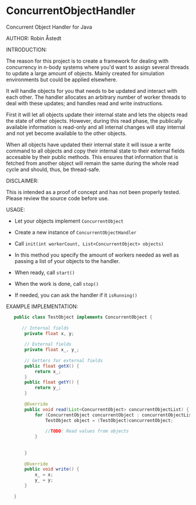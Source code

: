 # ConcurrentObjectHandler
Concurrent Object Handler for Java

AUTHOR: Robin Åstedt

INTRODUCTION:

The reason for this project is to create a framework for dealing with concurrency in n-body systems where you'd want to assign several threads to update a large amount of objects.
Mainly created for simulation environments but could be applied elsewhere.

It will handle objects for you that needs to be updated and interact with each other. The handler allocates an arbitrary number of worker threads to deal with these updates; and handles read and write instructions.

First it will let all objects update their internal state and lets the objects read the state of other objects. However, during this read phase, the publically available information is read-only and all internal changes will stay internal and not yet become available to the other objects.

When all objects have updated their internal state it will issue a write command to all objects and copy their internal state to their external fields accesable by their public methods. This ensures that information that is fetched from another object will remain the same during the whole read cycle and should, thus, be thread-safe.



DISCLAIMER:

This is intended as a proof of concept and has not been properly tested. Please review the source code before use.

USAGE:

 * Let your objects implement ```ConcurrentObject```

 * Create a new instance of ```ConcurrentObjectHandler```

 * Call ```init(int workerCount, List<ConcurrentObject> objects)```

 * In this method you specify the amount of workers needed
   as well as passing a list of your objects to the handler.

 * When ready, call ```start()```

 * When the work is done, call ```stop()```
 
 * If needed, you can ask the handler if it ```isRunning()```


EXAMPLE IMPLEMENTATION:

```java
   public class TestObject implements ConcurrentObject {
       
      // Internal fields
       private float x, y;
       
       // External fields
       private float x_, y_;
       
       // Getters for external fields
       public float getX() {
           return x_;
       }
       public float getY() {
           return y_;
       }
       
       @Override
       public void read(List<ConcurrentObject> concurrentObjectList) {
           for (ConcurrentObject concurrentObject : concurrentObjectList) {
               TestObject object = (TestObject)concurrentObject;
               
               //TODO: Read values from objects
           }
           
           
       }
   
       @Override
       public void write() {
           x_ = x;
           y_ = y;
       }
       
   }
```




